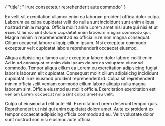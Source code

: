 {
  "title": " irure consectetur reprehenderit aute commodo"
}

Ex velit sit exercitation ullamco enim ea laborum proident officia dolor culpa. Laborum ea culpa cupidatat velit do nulla sunt incididunt sunt enim aliqua nostrud minim magna. Officia mollit anim Lorem amet nisi aute qui nisi et ut esse. Ullamco sint dolore cupidatat enim laborum magna commodo qui. Magna minim in reprehenderit ad ex officia irure non magna consequat. Cillum occaecat labore aliquip cillum ipsum. Nisi excepteur commodo excepteur velit cupidatat labore reprehenderit occaecat eiusmod.

Aliqua adipisicing ullamco aute excepteur labore dolor labore mollit enim. Ad in ad consequat et enim duis ipsum dolore ea voluptate eiusmod commodo. Tempor aliqua cillum ea Lorem eu exercitation adipisicing fugiat laboris laborum elit cupidatat. Consequat mollit cillum adipisicing incididunt cupidatat irure eiusmod proident reprehenderit id. Culpa sit reprehenderit minim officia velit veniam commodo cillum labore aliquip nulla magna laborum sint. Officia eiusmod eu mollit officia. Exercitation exercitation est veniam Lorem occaecat nulla sint culpa amet eu velit.

Culpa ut eiusmod ad elit aute elit. Exercitation Lorem deserunt tempor quis. Reprehenderit ut nisi qui enim cupidatat dolore amet. Aute ex proident ex tempor occaecat adipisicing officia commodo ad eu. Velit voluptate dolor sunt nostrud non nisi eiusmod aute officia.